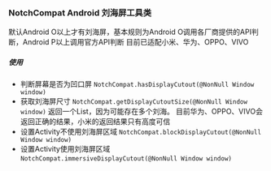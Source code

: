 ### NotchCompat Android 刘海屏工具类
默认Android O以上才有刘海屏，基本规则为Android O调用各厂商提供的API判断，Android P以上调用官方API判断
目前已适配小米、华为、OPPO、VIVO

##### 使用
- 判断屏幕是否为凹口屏
```NotchCompat.hasDisplayCutout(@NonNull Window window)```
- 获取刘海屏尺寸
```NotchCompat.getDisplayCutoutSize(@NonNull Window window)```
返回一个List<Rect>，因为可能存在多个刘海。
  目前华为、OPPO、VIVO会返回正确的结果，小米的返回结果只有高度可信
- 设置Activity不使用刘海屏区域
```NotchCompat.blockDisplayCutout(@NonNull Window window)```
- 设置Activity使用刘海屏区域
```NotchCompat.immersiveDisplayCutout(@NonNull Window window)```